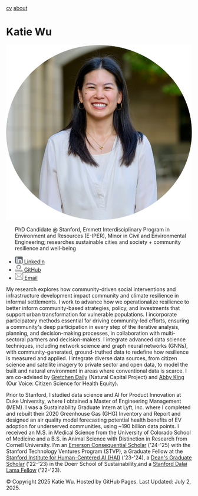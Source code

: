 <html>
  <head>
    <meta name="viewport" content="width=device-width, initial-scale=1.0">
    <link rel="stylesheet" type="text/css" href="css/style2.css">
  </head>
  <body>
    <div class="topnav">
      <a href="cv/WuKatie_CV_25.07.pdf">cv</a>
      <a href="https://kjw58.github.io/katiewu/">about</a>
      <h1>Katie Wu</h1>
    </div>
    <div class="left-column">
      <div>
        <img src="./img/headshot_circle.png" class="main-image">
        <ul>
          <p>PhD Candidate @ Stanford, Emmett Interdisciplinary Program in Environment and Resources (E-IPER), Minor in Civil and Environmental Engineering; researches sustainable cities and society + community resilience and well-being </p>
          <li><a href="https://www.linkedin.com/in/katiewu24/">
            <img src="./img/LinkedIn.png">
            <span>LinkedIn</span>
          </a></li>
            <li><a href="https://github.com/kjw58">
            <img src="./img/Github.png">
            <span>GitHub</span>
          </a></li>
          <li><a href="mailto:katwu@stanford.edu">
            <img src="./img/Email.png">
            <span>Email</span>
          </a></li>
        </ul>
      </div>
    </div>
    <main class="main-content">
      <p>My research explores how community-driven social interventions and infrastructure development impact community and climate resilience in informal settlements. I work to advance how we operationalize resilience to better inform community-based strategies, policy, and investments that support urban transformation for vulnerable populations. I incorporate participatory methods essential for driving community-led efforts, ensuring a community's deep participation in every step of the iterative analysis, planning, and decision-making processes, in collaboration with multi-sectoral partners and decision-makers. I integrate advanced data science techniques, including network science and graph neural networks (GNNs), with community-generated, ground-truthed data to redefine how resilience is measured and applied. I integrate diverse data sources, from citizen science and satellite imagery to private sector and open data, to model the built and natural environment in areas where conventional data is scarce. I am co-advised by <a href="https://naturalcapitalproject.stanford.edu/people/gretchen-daily">Gretchen Daily</a> (Natural Capital Project) and <a href="https://sustainability.stanford.edu/people/abby-king">Abby King</a> (Our Voice: Citizen Science for Health Equity).</p> 
      <p>Prior to Stanford, I studied data science and AI for Product Innovation at Duke University, where I obtained a Master of Engineering Management (MEM). I was a Sustainability Graduate Intern at Lyft, Inc. where I completed and rebuilt their 2020 Greenhouse Gas (GHG) Inventory and Report and designed an air quality model forecasting potential health benefits of EV adoption for underserved communities, using ~190 billion data points. I received an M.S. in Medical Science from the University of Colorado School of Medicine and a B.S. in Animal Science with Distinction in Research from Cornell University. I'm an <a href="https://stvp.stanford.edu/emerson-consequential-scholars-program/">Emerson Consequential Scholar</a> ('24-'25) with the Stanford Technology Ventures Program (STVP), a Graduate Fellow at the <a href="https://hai.stanford.edu/">Stanford Institute for Human-Centered AI (HAI)</a> ('23-'24), a <a href="https://sustainability.stanford.edu/our-community/dei/community-dei-resources/prospective-students/sdss-deans-graduate-scholars-award">Dean's Graduate Scholar</a> ('22-'23) in the Doerr School of Sustainability,and a <a href ="https://cardinalservice.stanford.edu/opportunities/dalai-lama-fellowship-stanford">Stanford Dalai Lama Fellow</a> ('22-'23).</p>
    </main>
    <footer>
        <p>&copy; Copyright 2025 Katie Wu.
        Hosted by GitHub Pages.
        Last Updated: July 2, 2025.
        </p>
    </footer>
  </body>
</html>
